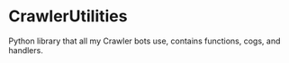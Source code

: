 # CrawlerUtilities
Python library that all my Crawler bots use, contains functions, cogs, and handlers.
